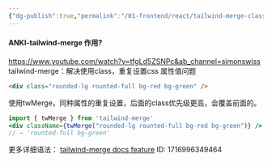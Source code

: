 ```yaml
---
{"dg-publish":true,"permalink":"/01-frontend/react/tailwind-merge-class/","created":"2024-05-29T23:33:13.000+08:00","updated":"2024-05-29T23:33:13.000+08:00"}
---
```


#### ANKI-tailwind-merge 作用?
https://www.youtube.com/watch?v=tfgLd5ZSNPc&ab_channel=simonswiss
tailwind-merge：解决使用class，重复设置css 属性值问题
```html
<div class="rounded-lg rounted-full bg-red bg-green" />
```
使用twMerge，同种属性的重复设置，后面的class优先级更高，会覆盖前面的。
```jsx
import { twMerge } from 'tailwind-merge'
<div className={twMerge("rounded-lg rounted-full bg-red bg-green")} />
// → 'rounted-full bg-green'
```
更多详细语法：
[tailwind-merge docs feature](https://github.com/dcastil/tailwind-merge/blob/v2.3.0/docs/features.md)
ID: 1716996349464

